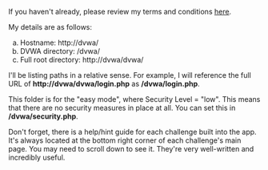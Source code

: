 If you haven't already, please review my terms and conditions <a href=https://github.com/mrudy/dvwa-guide-2019/blob/master/README.md target="_blank">here</a>.

My details are as follows:
<ol type="a">
  <li>Hostname: http://dvwa/</li>
  <li>DVWA directory: /dvwa/</li>
  <li>Full root directory: http://dvwa/dvwa/</li>
</ol>

I'll be listing paths in a relative sense. For example, I will reference the full URL of <b>http://dvwa/dvwa/login.php</b> as <b>/dvwa/login.php</b>. 

This folder is for the "easy mode", where Security Level = "low". This means that there are no security measures in place at all. You can set this in <b>/dvwa/security.php</b>.

Don't forget, there is a help/hint guide for each challenge built into the app. It's always located at the bottom right corner of each challenge's main page. You may need to scroll down to see it. They're very well-written and incredibly useful.
